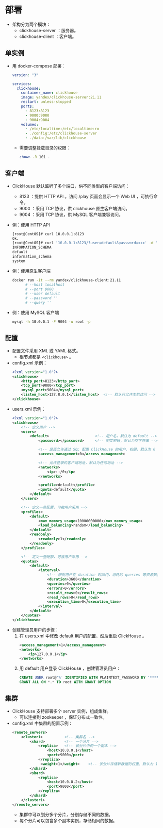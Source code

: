 # 部署

- 架构分为两个模块：
  - clickhouse-server ：服务器。
  - clickhouse-client ：客户端。

## 单实例

- 用 docker-compose 部署：
  ```yml
  version: "3"

  services:
    clickhouse:
      container_name: clickhouse
      image: yandex/clickhouse-server:21.11
      restart: unless-stopped
      ports:
        - 8123:8123
        - 9000:9000
        - 9004:9004
      volumes:
        - /etc/localtime:/etc/localtime:ro
        - ./config:/etc/clickhouse-server
        - ./data:/var/lib/clickhouse
  ```
  - 需要调整挂载目录的权限：
    ```sh
    chown -R 101 .
    ```

## 客户端

- ClickHouse 默认监听了多个端口，供不同类型的客户端访问：
  - 8123 ：提供 HTTP API 。访问 /play 页面会显示一个 Web UI ，可执行命令。
  - 9000 ：采用 TCP 协议，供 clickhouse 原生客户端访问。
  - 9004 ：采用 TCP 协议，供 MySQL 客户端兼容访问。

- 例：使用 HTTP API
  ```sh
  [root@CentOS]# curl 10.0.0.1:8123
  Ok.
  [root@CentOS]# curl '10.0.0.1:8123/?user=default&password=xxx' -d 'show databases'
  INFORMATION_SCHEMA
  default
  information_schema
  system
  ```

- 例：使用原生客户端
  ```sh
  docker run -it --rm yandex/clickhouse-client:21.11
        # --host localhost
        # --port 9000
        # --user default
        # --password ''
        # --query ''
  ```

- 例：使用 MySQL 客户端
  ```sh
  mysql -h 10.0.0.1 -P 9004 -u root -p
  ```

## 配置

- 配置文件采用 XML 或 YAML 格式。
  - 根节点都是 `<clickhouse>` 。
- config.xml 示例：
  ```xml
  <?xml version="1.0"?>
  <clickhouse>
      <http_port>8123</http_port>
      <tcp_port>9000</tcp_port>
      <mysql_port>9004</mysql_port>
      <listen_host>127.0.0.1</listen_host>  <!-- 默认只允许本机访问 -->
  </clickhouse>
  ```
- users.xml 示例：
  ```xml
  <?xml version="1.0"?>
  <clickhouse>
      <!-- 定义用户 -->
      <users>
          <default>                     <!-- 用户名，默认为 default -->
              <password></password>     <!-- 明文密码，默认为空字符串 -->

              <!-- 是否允许通过 SQL 配置 ClickHouse 的用户、权限，默认为 0 -->
              <access_management>0</access_management>

              <!-- 允许登录的客户端地址，默认为任何地址 -->
              <networks>
                  <ip>::/0</ip>
              </networks>

              <profile>default</profile>
              <quota>default</quota>
          </default>
      </users>

      <!-- 定义一些配置，可被用户采用 -->
      <profiles>
          <default>
              <max_memory_usage>10000000000</max_memory_usage>
              <load_balancing>random</load_balancing>
          </default>
          <readonly>
              <readonly>1</readonly>
          </readonly>
      </profiles>

      <!-- 定义一些配额，可被用户采用 -->
      <quotas>
          <default>
              <interval>
                  <!-- 限制用户在 duration 时间内，消耗的 queries 等资源数量，取值为 0 则不限制 -->
                  <duration>3600</duration>
                  <queries>0</queries>
                  <errors>0</errors>
                  <result_rows>0</result_rows>
                  <read_rows>0</read_rows>
                  <execution_time>0</execution_time>
              </interval>
          </default>
      </quotas>
  </clickhouse>
  ```
- 创建管理员用户的步骤：
  1. 在 users.xml 中修改 default 用户的配置，然后重启 ClickHouse 。
      ```xml
      <access_management>1</access_management>
      <networks>
          <ip>127.0.0.1</ip>
      </networks>
      ```
  2. 用 default 用户登录 ClickHouse ，创建管理员用户：
      ```sql
      CREATE USER root@'%' IDENTIFIED WITH PLAINTEXT_PASSWORD BY '******'
      GRANT ALL ON *.* TO root WITH GRANT OPTION
      ```

## 集群

- ClickHouse 支持部署多个 server 实例，组成集群。
  - 可以连接到 zookeeper ，保证分布式一致性。
- config.xml 中集群的配置示例：
  ```xml
  <remote_servers>
      <cluster1>          <!-- 集群名 -->
          <shard>         <!-- 一个分片 -->
              <replica>   <!-- 该分片中的一个副本 -->
                  <host>10.0.0.1</host>
                  <port>9000</port>
              </replica>
               <weight>1</weight>    <!-- 该分片存储新数据的权重，默认为 1 -->
          </shard>
          <shard>
              <replica>
                  <host>10.0.0.2</host>
                  <port>9000</port>
              </replica>
          </shard>
      </cluster1>
  </remote_servers>
  ```
  - 集群中可以划分多个分片，分别存储不同的数据。
  - 每个分片可以包含多个副本实例，存储相同的数据。

